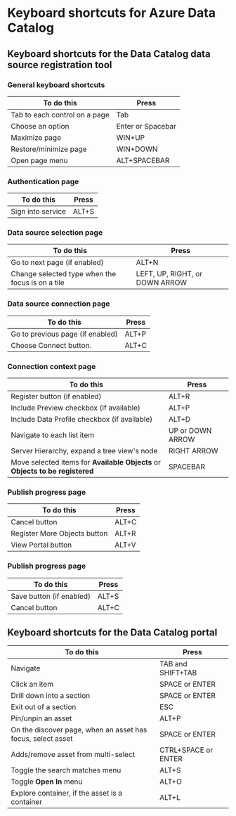 <properties
	pageTitle="Azure Data Catalog  | Microsoft Azure"
	description="This article shows the Keyboard shortcuts for Azure Data Catalog."
	services="data-catalog"
	documentationCenter=""
	authors="spelluru"
	manager="NA"
	editor=""
	tags=""/>
<tags
	ms.service="data-catalog"
	ms.devlang="NA"
	ms.topic="article"
	ms.tgt_pltfrm="NA"
	ms.workload="data-catalog"
	ms.date="06/27/2016"
	ms.author="spelluru"/>

# Keyboard shortcuts for Azure Data Catalog

## Keyboard shortcuts for the Data Catalog data source registration tool

### General keyboard shortcuts

|To do this|Press
|---|---
|Tab to each control on a page|Tab
|Choose an option|Enter or Spacebar
|Maximize page|WIN+UP
|Restore/minimize page | WIN+DOWN
|Open page menu| ALT+SPACEBAR


### Authentication page

|To do this|Press
|---|---
|Sign into service|ALT+S

### Data source selection page

|To do this|Press
|---|---
|Go to next page (if enabled)|ALT+N
|Change selected type when the focus is on a tile|LEFT, UP, RIGHT, or DOWN ARROW

### Data source connection page

|To do this|Press
|---|---
|Go to previous page (if enabled)|ALT+P
|Choose Connect button.| ALT+C

### Connection context page

|To do this|Press
|---|---
|Register button (if enabled)| ALT+R
|Include Preview checkbox (if available)|ALT+P
|Include Data Profile checkbox (if available)|ALT+D
|Navigate to each list item|UP or DOWN ARROW
| Server Hierarchy, expand a tree view's node |RIGHT ARROW
| Move selected items for **Available Objects** or **Objects to be registered** | SPACEBAR

### Publish progress page

|To do this|Press
|---|---
|Cancel button|ALT+C
|Register More Objects button| ALT+R
|View Portal button  | ALT+V

### Publish progress page

|To do this|Press
|---|---
|Save button (if enabled)| ALT+S
|Cancel button|ALT+C

## Keyboard shortcuts for the Data Catalog portal

|To do this|Press
|---|---
|Navigate| TAB and SHIFT+TAB
|Click an item| SPACE or ENTER
|Drill down into a section| SPACE or ENTER
|Exit out of a section| ESC
|Pin/unpin an asset| ALT+P
|On the discover page, when an asset has focus, select asset| SPACE or ENTER
|Adds/remove asset from multi-select| CTRL+SPACE or ENTER
|Toggle the search matches menu| ALT+S
|Toggle **Open In** menu | ALT+O
|Explore container, if the asset is a container | ALT+L
